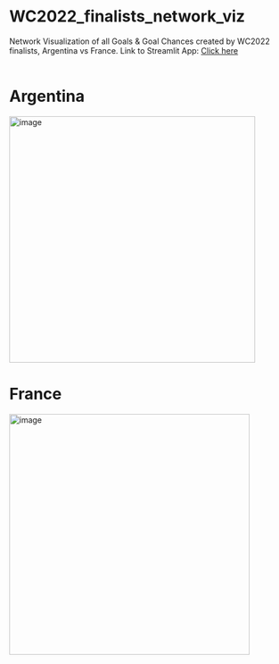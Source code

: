 # WC2022_finalists_network_viz
Network Visualization of all Goals &amp; Goal Chances created by WC2022 finalists, Argentina vs France.
Link to Streamlit App:
<a href='https://wcxgnetworks.streamlit.app/'> Click here </a>
<br>
<br>
<h1> Argentina </h1>
<img width="441" alt="image" src="https://user-images.githubusercontent.com/59755186/208282474-3eff4b70-9799-4076-b2b1-49eb0836f4bd.png">
<br>
<h1> France </h1>
<img width="431" alt="image" src="https://user-images.githubusercontent.com/59755186/208282486-6956554b-d86e-4439-8483-25e4e45dd692.png">

